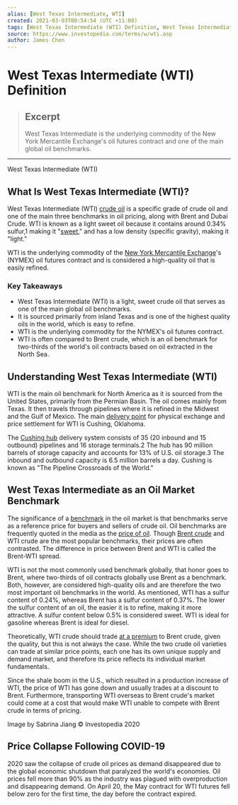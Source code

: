 ```yaml
---
alias: [West Texas Intermediate, WTI]
created: 2021-03-03T00:54:54 (UTC +11:00)
tags: [West Texas Intermediate (WTI) Definition, West Texas Intermediate (WTI)]
source: https://www.investopedia.com/terms/w/wti.asp
author: James Chen
---
```


# West Texas Intermediate (WTI) Definition

> ## Excerpt
> West Texas Intermediate is the underlying commodity of the New York Mercantile Exchange's oil futures contract and one of the main global oil benchmarks.

---

West Texas Intermediate (WTI)
## What Is West Texas Intermediate (WTI)?

West Texas Intermediate (WTI) [crude oil](https://www.investopedia.com/terms/c/crude-oil.asp) is a specific grade of crude oil and one of the main three benchmarks in oil pricing, along with Brent and Dubai Crude. WTI is known as a light sweet oil because it contains around 0.34% sulfur,1 making it "[sweet](https://www.investopedia.com/terms/s/sweetcrude.asp)," and has a low density (specific gravity), making it "light."

WTI is the underlying commodity of the [New York Mercantile Exchange](https://www.investopedia.com/terms/n/nymex.asp)'s (NYMEX) oil futures contract and is considered a high-quality oil that is easily refined.

### Key Takeaways

-   West Texas Intermediate (WTI) is a light, sweet crude oil that serves as one of the main global oil benchmarks.
-   It is sourced primarily from inland Texas and is one of the highest quality oils in the world, which is easy to refine.
-   WTI is the underlying commodity for the NYMEX's oil futures contract.
-   WTI is often compared to Brent crude, which is an oil benchmark for two-thirds of the world's oil contracts based on oil extracted in the North Sea.

## Understanding West Texas Intermediate (WTI)

WTI is the main oil benchmark for North America as it is sourced from the United States, primarily from the Permian Basin. The oil comes mainly from Texas. It then travels through pipelines where it is refined in the Midwest and the Gulf of Mexico. The main [delivery point](https://www.investopedia.com/terms/d/delivery-point.asp) for physical exchange and price settlement for WTI is Cushing, Oklahoma.

The [Cushing hub](https://www.investopedia.com/sponsored-active-trader-week-1-5076084) delivery system consists of 35 (20 inbound and 15 outbound) pipelines and 16 storage terminals.2 The hub has 90 million barrels of storage capacity and accounts for 13% of U.S. oil storage.3 The inbound and outbound capacity is 6.5 million barrels a day. Cushing is known as "The Pipeline Crossroads of the World."

## West Texas Intermediate as an Oil Market Benchmark

The significance of a [benchmark](https://www.investopedia.com/articles/investing/102314/understanding-benchmark-oils-brent-blend-wti-and-dubai.asp) in the oil market is that benchmarks serve as a reference price for buyers and sellers of crude oil. Oil benchmarks are frequently quoted in the media as the [price of oil](https://www.investopedia.com/articles/economics/08/determining-oil-prices.asp). Though [Brent crude](https://www.investopedia.com/terms/n/northseabrentcrude.asp) and WTI crude are the most popular benchmarks, their prices are often contrasted. The difference in price between Brent and WTI is called the Brent-WTI spread.

WTI is not the most commonly used benchmark globally, that honor goes to Brent, where two-thirds of oil contracts globally use Brent as a benchmark. Both, however, are considered high-quality oils and are therefore the two most important oil benchmarks in the world. As mentioned, WTI has a sulfur content of 0.24%, whereas Brent has a sulfur content of 0.37%. The lower the sulfur content of an oil, the easier it is to refine, making it more attractive. A sulfur content below 0.5% is considered sweet. WTI is ideal for gasoline whereas Brent is ideal for diesel.

Theoretically, WTI crude should trade [at a premium](https://www.investopedia.com/terms/a/at-a-premium.asp) to Brent crude, given the quality, but this is not always the case. While the two crude oil varieties can trade at similar price points, each one has its own unique supply and demand market, and therefore its price reflects its individual market fundamentals.

Since the shale boom in the U.S., which resulted in a production increase of WTI, the price of WTI has gone down and usually trades at a discount to Brent. Furthermore, transporting WTI overseas to Brent crude's market could come at a cost that would make WTI unable to compete with Brent crude in terms of pricing.

Image by Sabrina Jiang © Investopedia 2020 

## Price Collapse Following COVID-19

2020 saw the collapse of crude oil prices as demand disappeared due to the global economic shutdown that paralyzed the world's economies. Oil prices fell more than 90% as the industry was plagued with overproduction and disappearing demand. On April 20, the May contract for WTI futures fell below zero for the first time, the day before the contract expired.
